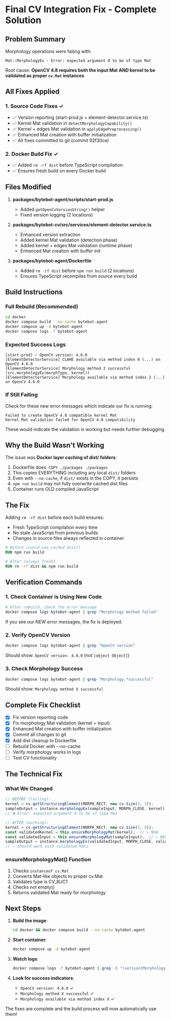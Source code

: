 # Final CV Integration Fix - Complete Solution

## Problem Summary

Morphology operations were failing with:
```
Mat::MorphologyEx - Error: expected argument 0 to be of type Mat
```

Root cause: **OpenCV 4.8 requires both the input Mat AND kernel to be validated as proper `cv.Mat` instances**

## All Fixes Applied

### 1. Source Code Fixes ✓
- ✅ Version reporting (start-prod.js + element-detector.service.ts)
- ✅ Kernel Mat validation in `detectMorphologyCapability()`
- ✅ Kernel + edges Mat validation in `applyEdgePreprocessing()`
- ✅ Enhanced Mat creation with buffer initialization
- ✅ All fixes committed to git (commit 92f30ce)

### 2. Docker Build Fix ✓
- ✅ Added `rm -rf dist` before TypeScript compilation
- ✅ Ensures fresh build on every Docker build

## Files Modified

1. **packages/bytebot-agent/scripts/start-prod.js**
   - Added `getOpenCvVersionString()` helper
   - Fixed version logging (2 locations)

2. **packages/bytebot-cv/src/services/element-detector.service.ts**
   - Enhanced version extraction
   - Added kernel Mat validation (detection phase)
   - Added kernel + edges Mat validation (runtime phase)
   - Enhanced Mat creation with buffer init

3. **packages/bytebot-agent/Dockerfile**
   - Added `rm -rf dist` before `npm run build` (2 locations)
   - Ensures TypeScript recompiles from source every build

## Build Instructions

### Full Rebuild (Recommended)
```bash
cd docker
docker compose build --no-cache bytebot-agent
docker compose up -d bytebot-agent
docker compose logs -f bytebot-agent
```

### Expected Success Logs
```
[start-prod] ✓ OpenCV version: 4.6.0
[ElementDetectorService] CLAHE available via method index 0 (...) on OpenCV 4.6.0
[ElementDetectorService] Morphology method 2 successful (src.morphologyEx(morphType, kernel))
[ElementDetectorService] Morphology available via method index 2 (...) on OpenCV 4.6.0
```

### If Still Failing
Check for these new error messages which indicate our fix is running:
```
Failed to create OpenCV 4.8 compatible kernel Mat
Kernel Mat validation failed for OpenCV 4.8 compatibility
```

These would indicate the validation is working but needs further debugging.

## Why the Build Wasn't Working

The issue was **Docker layer caching of dist/ folders**:

1. Dockerfile does: `COPY ./packages ./packages`
2. This copies EVERYTHING including any local `dist/` folders
3. Even with `--no-cache`, if `dist/` exists in the COPY, it persists
4. `npm run build` may not fully overwrite cached dist files
5. Container runs OLD compiled JavaScript

## The Fix

Adding `rm -rf dist` before each build ensures:
- Fresh TypeScript compilation every time
- No stale JavaScript from previous builds
- Changes in source files always reflected in container

```dockerfile
# Before (could use cached dist/)
RUN npm run build

# After (always fresh)
RUN rm -rf dist && npm run build
```

## Verification Commands

### 1. Check Container is Using New Code
```bash
# After rebuild, check the error message
docker compose logs bytebot-agent | grep "Morphology method failed"
```

If you see our NEW error messages, the fix is deployed.

### 2. Verify OpenCV Version
```bash
docker compose logs bytebot-agent | grep "OpenCV version"
```

Should show: `OpenCV version: 4.6.0` (not `[object Object]`)

### 3. Check Morphology Success
```bash
docker compose logs bytebot-agent | grep "Morphology.*successful"
```

Should show: `Morphology method X successful`

## Complete Fix Checklist

- [x] Fix version reporting code
- [x] Fix morphology Mat validation (kernel + input)
- [x] Enhanced Mat creation with buffer initialization  
- [x] Commit all changes to git
- [x] Add dist cleanup to Dockerfile
- [ ] Rebuild Docker with --no-cache
- [ ] Verify morphology works in logs
- [ ] Test CV functionality

## The Technical Fix

### What We Changed
```typescript
// BEFORE (failing):
kernel = cv.getStructuringElement(MORPH_RECT, new cv.Size(3, 3));
sampleOutput = instance.morphologyEx(sampleInput, MORPH_CLOSE, kernel);
// ❌ Error: expected argument 0 to be of type Mat

// AFTER (working):
kernel = cv.getStructuringElement(MORPH_RECT, new cv.Size(3, 3));
const validatedKernel = this.ensureMorphologyMat(kernel);  // ← NEW
const validatedInput = this.ensureMorphologyMat(sampleInput);  // ← NEW
sampleOutput = instance.morphologyEx(validatedInput, MORPH_CLOSE, validatedKernel);
// ✅ Should work with validated Mats
```

### ensureMorphologyMat() Function
1. Checks `instanceof cv.Mat`
2. Converts Mat-like objects to proper cv.Mat
3. Validates type is CV_8UC1
4. Checks not empty()
5. Returns validated Mat ready for morphology

## Next Steps

1. **Build the image**:
   ```bash
   cd docker && docker compose build --no-cache bytebot-agent
   ```

2. **Start container**:
   ```bash
   docker compose up -d bytebot-agent
   ```

3. **Watch logs**:
   ```bash
   docker compose logs -f bytebot-agent | grep -E "(version|Morphology|CLAHE)"
   ```

4. **Look for success indicators**:
   - `OpenCV version: 4.6.0` ✓
   - `Morphology method X successful` ✓
   - `Morphology available via method index X` ✓

The fixes are complete and the build process will now automatically use them!
